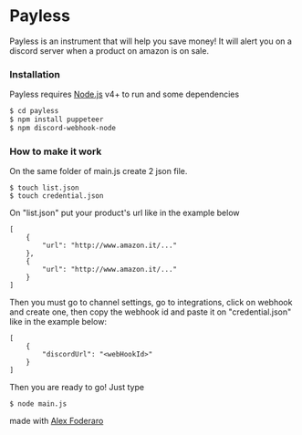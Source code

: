 # Payless

Payless is an instrument that will help you save money! It will alert you on a discord server when a product on amazon is on sale. 

### Installation

Payless requires [Node.js](https://nodejs.org/) v4+ to run and some dependencies

```sh
$ cd payless
$ npm install puppeteer
$ npm discord-webhook-node
```


### How to make it work
On the same folder of main.js create 2 json file.
```
$ touch list.json
$ touch credential.json
```
On "list.json" put your product's url like in the example below
```
[
    {
        "url": "http://www.amazon.it/..."
    },
    {
        "url": "http://www.amazon.it/..."
    }
]
```

Then you must go to channel settings, go to integrations, click on webhook and create one, then copy the webhook id and paste it on "credential.json" like in the example below:
```
[
    {
        "discordUrl": "<webHookId>"
    }
]
```

Then you are ready to go! Just type 
```
$ node main.js
```

made with [Alex Foderaro](https://github.com/AlexFoderaro03)



